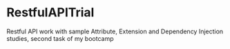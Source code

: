 # RestfulAPITrial
Restful API work with sample Attribute, Extension and Dependency Injection studies, second task of my bootcamp
